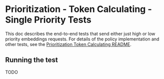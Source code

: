# Prioritization - Token Calculating - Single Priority Tests

This doc describes the end-to-end tests that send either just high or low priority embeddings requests.
For details of the policy implementation and other tests, see the [Prioritization Token Calculating README](./prioritization-token-calculating.md).

## Running the test

TODO